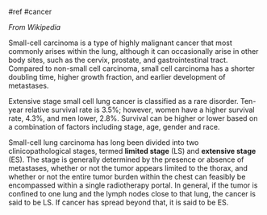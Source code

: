 #ref #cancer 

_From Wikipedia_

Small-cell carcinoma is a type of highly malignant cancer that most commonly arises within the lung, although it can occasionally arise in other body sites, such as the cervix, prostate, and gastrointestinal tract. Compared to non-small cell carcinoma, small cell carcinoma has a shorter doubling time, higher growth fraction, and earlier development of metastases.

Extensive stage small cell lung cancer is classified as a rare disorder. Ten-year relative survival rate is 3.5%; however, women have a higher survival rate, 4.3%, and men lower, 2.8%. Survival can be higher or lower based on a combination of factors including stage, age, gender and race.

Small-cell lung carcinoma has long been divided into two clinicopathological stages, termed **limited stage** (LS) and **extensive stage** (ES). The stage is generally determined by the presence or absence of metastases, whether or not the tumor appears limited to the thorax, and whether or not the entire tumor burden within the chest can feasibly be encompassed within a single radiotherapy portal. In general, if the tumor is confined to one lung and the lymph nodes close to that lung, the cancer is said to be LS. If cancer has spread beyond that, it is said to be ES.